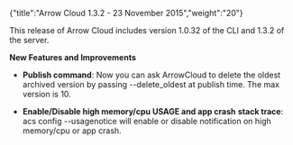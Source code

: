{"title":"Arrow Cloud 1.3.2 - 23 November 2015","weight":"20"} 

This release of Arrow Cloud includes version 1.0.32 of the CLI and 1.3.2 of the server.

**New Features and Improvements**

*   **Publish command**: Now you can ask ArrowCloud to delete the oldest archived version by passing \--delete\_oldest at publish time. The max version is 10.
    
*   **Enable/Disable high memory/cpu USAGE and app crash** **stack trace**: acs config --usagenotice will enable or disable notification on high memory/cpu or app crash.